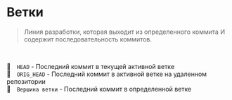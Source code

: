 # Ветки
> Линия разработки, которая выходит из определенного коммита И содержит последовательность коммитов.
> 
<br>

🔴&emsp;`HEAD`  - Последний коммит в текущей активной ветке
<br>
🔴&emsp;`ORIG_HEAD`  - Последний коммит в активной ветке на удаленном репозитории
<br>
🔴&emsp;`Вершина ветки`  - Последний коммит в определенной ветке


